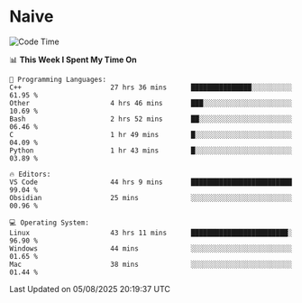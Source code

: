 # Naive
<!-- ## 日拱一卒，功不唐捐 -->
<!-- [![GitHub Streak](https://streak-stats.demolab.com/?user=XiaoXKKK)](https://git.io/streak-stats) -->
<!--START_SECTION:waka-->
![Code Time](http://img.shields.io/badge/Code%20Time-576%20hrs%2047%20mins-blue)

📊 **This Week I Spent My Time On** 

```text
💬 Programming Languages: 
C++                      27 hrs 36 mins      ███████████████░░░░░░░░░░   61.95 % 
Other                    4 hrs 46 mins       ███░░░░░░░░░░░░░░░░░░░░░░   10.69 % 
Bash                     2 hrs 52 mins       ██░░░░░░░░░░░░░░░░░░░░░░░   06.46 % 
C                        1 hr 49 mins        █░░░░░░░░░░░░░░░░░░░░░░░░   04.09 % 
Python                   1 hr 43 mins        █░░░░░░░░░░░░░░░░░░░░░░░░   03.89 % 

🔥 Editors: 
VS Code                  44 hrs 9 mins       █████████████████████████   99.04 % 
Obsidian                 25 mins             ░░░░░░░░░░░░░░░░░░░░░░░░░   00.96 % 

💻 Operating System: 
Linux                    43 hrs 11 mins      ████████████████████████░   96.90 % 
Windows                  44 mins             ░░░░░░░░░░░░░░░░░░░░░░░░░   01.65 % 
Mac                      38 mins             ░░░░░░░░░░░░░░░░░░░░░░░░░   01.44 % 
```


 Last Updated on 05/08/2025 20:19:37 UTC
<!--END_SECTION:waka-->
